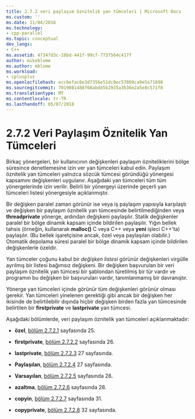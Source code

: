 ```yaml
---
title: 2.7.2 veri paylaşım öznitelik yan tümceleri | Microsoft Docs
ms.custom: ''
ms.date: 11/04/2016
ms.technology:
- cpp-parallel
ms.topic: conceptual
dev_langs:
- C++
ms.assetid: 47347d3c-18bd-441f-99cf-7737564c417f
author: mikeblome
ms.author: mblome
ms.workload:
- cplusplus
ms.openlocfilehash: ecc6efac6e3d7356e51dc0ec57009ca9e5a71890
ms.sourcegitcommit: 7019081488f68abdd5b2935a3b36e2a5e8c571f8
ms.translationtype: MT
ms.contentlocale: tr-TR
ms.lasthandoff: 05/07/2018
---
```

# <a name="272-data-sharing-attribute-clauses"></a>2.7.2 Veri Paylaşım Öznitelik Yan Tümceleri
Birkaç yönergeleri, bir kullanıcının değişkenleri paylaşım özniteliklerini bölge süresince denetlemesine izin ver yan tümceleri kabul edin. Paylaşım öznitelik yan tümceleri yalnızca sözcük tümcesi göründüğü yönergesi kapsamını değişkenleri uygulanır. Aşağıdaki yan tümceleri tüm tüm yönergelerinde izin verilir. Belirli bir yönergeyi üzerinde geçerli yan tümceleri listesi yönergesiyle açıklanmıştır.  
  
 Bir değişken paralel zaman görünür ise veya iş paylaşım yapısıyla karşılaştı ve değişken bir paylaşım öznitelik yan tümcesinde belirtilmediğinden veya **threadprivate** yönerge, ardından değişkeni paylaşılır. Statik değişkenler paralel bir bölge dinamik kapsam içinde bildirilen paylaşılır. Yığın bellek tahsis (örneğin, kullanarak **malloc()** C veya C++ veya **yeni** işleci C++'ta) paylaşılır. (Bu bellek işaretçisine ancak, özel veya paylaşılan olabilir.) Otomatik depolama süresi paralel bir bölge dinamik kapsam içinde bildirilen değişkenlerle özeldir.  
  
 Yan tümceler çoğunu kabul bir *değişken listesi* görünür değişkenleri virgülle ayrılmış bir listesi bağımsız değişkeni. Bir değişken başvurulan bir veri paylaşım öznitelik yan tümcesi bir şablondan türetilmiş bir tür vardır ve programın bu değişken bir başvuruları vardır, tanımlanmamış bir davranıştır.  
  
 Yönerge yan tümceleri içinde görünür tüm değişkenleri görünür olması gerekir. Yan tümceleri yinelenen gerektiği gibi ancak bir değişken her ikisinde de belirtilebilir dışında hiçbir değişken birden fazla yan tümcesinde belirtilen bir **firstprivate** ve **lastprivate** yan tümcesi.  
  
 Aşağıdaki bölümlerde, veri paylaşım öznitelik yan tümceleri açıklanmaktadır:  
  
-   **özel**, [bölüm 2.7.2.1](../../parallel/openmp/2-7-2-1-private.md) sayfasında 25.  
  
-   **firstprivate**, [bölüm 2.7.2.2](../../parallel/openmp/2-7-2-2-firstprivate.md) sayfasında 26.  
  
-   **lastprivate**, [bölüm 2.7.2.3](../../parallel/openmp/2-7-2-3-lastprivate.md) 27 sayfasında.  
  
-   **Paylaşılan**, [bölüm 2.7.2.4](../../parallel/openmp/2-7-2-4-shared.md) 27 sayfasında.  
  
-   **Varsayılan**, [bölüm 2.7.2.5](../../parallel/openmp/2-7-2-5-default.md) sayfasında 28.  
  
-   **azaltma**, [bölüm 2.7.2.6](../../parallel/openmp/2-7-2-6-reduction.md) sayfasında 28.  
  
-   **copyin**, [bölüm 2.7.2.7](../../parallel/openmp/2-7-2-7-copyin.md) sayfasında 31.  
  
-   **copyprivate**, [bölüm 2.7.2.8](../../parallel/openmp/2-7-2-8-copyprivate.md) 32 sayfasında.